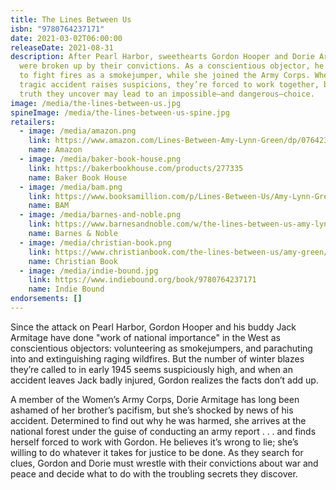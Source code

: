```yaml
---
title: The Lines Between Us
isbn: "9780764237171"
date: 2021-03-02T06:00:00
releaseDate: 2021-08-31
description: After Pearl Harbor, sweethearts Gordon Hooper and Dorie Armitage
  were broken up by their convictions. As a conscientious objector, he went west
  to fight fires as a smokejumper, while she joined the Army Corps. When a
  tragic accident raises suspicions, they’re forced to work together, but the
  truth they uncover may lead to an impossible—and dangerous—choice.
image: /media/the-lines-between-us.jpg
spineImage: /media/the-lines-between-us-spine.jpg
retailers:
  - image: /media/amazon.png
    link: https://www.amazon.com/Lines-Between-Amy-Lynn-Green/dp/0764237179/
    name: Amazon
  - image: /media/baker-book-house.png
    link: https://bakerbookhouse.com/products/277335
    name: Baker Book House
  - image: /media/bam.png
    link: https://www.booksamillion.com/p/Lines-Between-Us/Amy-Lynn-Green/9780764237171?id=8146067149628
    name: BAM
  - image: /media/barnes-and-noble.png
    link: https://www.barnesandnoble.com/w/the-lines-between-us-amy-lynn-green/1138791237
    name: Barnes & Noble
  - image: /media/christian-book.png
    link: https://www.christianbook.com/the-lines-between-us/amy-green/9780764237171/pd/237177
    name: Christian Book
  - image: /media/indie-bound.jpg
    link: https://www.indiebound.org/book/9780764237171
    name: Indie Bound
endorsements: []
---
```


Since the attack on Pearl Harbor, Gordon Hooper and his buddy Jack Armitage have done "work of national importance" in the West as conscientious objectors: volunteering as smokejumpers, and parachuting into and extinguishing raging wildfires. But the number of winter blazes they’re called to in early 1945 seems suspiciously high, and when an accident leaves Jack badly injured, Gordon realizes the facts don’t add up.

A member of the Women’s Army Corps, Dorie Armitage has long been ashamed of her brother’s pacifism, but she’s shocked by news of his accident. Determined to find out why he was harmed, she arrives at the national forest under the guise of conducting an army report . . . and finds herself forced to work with Gordon. He believes it’s wrong to lie; she’s willing to do whatever it takes for justice to be done. As they search for clues, Gordon and Dorie must wrestle with their convictions about war and peace and decide what to do with the troubling secrets they discover.
